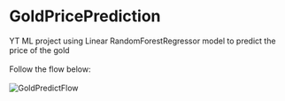 # GoldPricePrediction
YT ML project using Linear RandomForestRegressor model to predict the price of the gold
<br><br>
Follow the flow below:<br><br>
<img src='https://user-images.githubusercontent.com/74568103/157910785-60bf1411-46b9-4ccc-8fa5-6c209b3c7e36.png' title='GoldPredictFlow'/>
